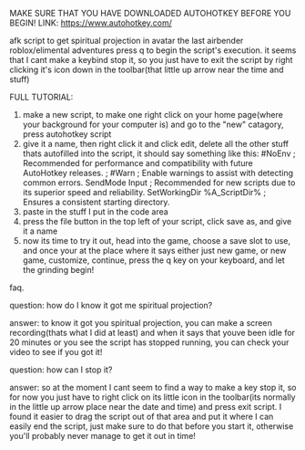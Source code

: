 MAKE SURE THAT YOU HAVE DOWNLOADED AUTOHOTKEY BEFORE YOU BEGIN! LINK: https://www.autohotkey.com/

afk script to get spiritual projection in avatar the last airbender roblox/elimental adventures
press q to begin the script's execution. it seems that I cant make a keybind stop it, so you just have to exit the script by right clicking it's icon down in the toolbar(that little up arrow near the time and stuff)

FULL TUTORIAL:

1. make a new script, to make one right click on your home page(where your background for your computer is) and go to the "new" catagory, press autohotkey script
2. give it a name, then right click it and click edit, delete all the other stuff thats autofilled into the script, it should say something like this: #NoEnv  ; Recommended for performance and compatibility with future AutoHotkey releases.
  ; #Warn  ; Enable warnings to assist with detecting common errors.
  SendMode Input  ; Recommended for new scripts due to its superior speed and reliability.
  SetWorkingDir %A_ScriptDir%  ; Ensures a consistent starting directory.
3. paste in the stuff I put in the code area
4. press the file button in the top left of your script, click save as, and give it a name
5. now its time to try it out, head into the game, choose a save slot to use, and once your at the place where it says either just new game, or new game, customize, continue, press the q key on your keyboard, and let the grinding begin!

faq.

question: how do I know it got me spiritual projection?

answer: to know it got you spiritual projection, you can make a screen recording(thats what I did at least) and when it says that youve been idle for 20 minutes or you see the script has stopped running, you can check your video to see if you got it!


question: how can I stop it?

answer: so at the moment I cant seem to find a way to make a key stop it, so for now you just have to right click on its little icon in the toolbar(its normally in the little up arrow place near the date and time) and press exit script. I found it easier to drag the script out of that area and put it where I can easily end the script, just make sure to do that before you start it, otherwise you'll probably never manage to get it out in time!
